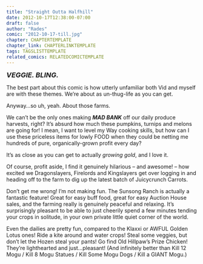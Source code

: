 ```yaml
---
title: "Straight Outta Halfhill"
date: 2012-10-17T12:38:00-07:00
draft: false
author: "Rades"
comic: "2012-10-17-till.jpg"
chapter: CHAPTERTEMPLATE
chapter_link: CHAPTERLINKTEMPLATE
tags: TAGSLISTTEMPLATE
related_comics: RELATEDCOMICTEMPLATE
---
```


**<font size="+1">*VEGGIE. BLING.*</font>**


The best part about this comic is how utterly unfamiliar both Vid and myself are with these themes. We’re about as un-thug-life as you can get.


Anyway…so uh, yeah. About those farms.


We can’t be the only ones making ***MAD BANK*** off our daily produce harvests, right? It’s absurd how much these pumpkins, turnips and melons are going for! I mean, I want to level my Way cooking skills, but how can I use these priceless items for lowly FOOD when they could be netting me hundreds of pure, organically-grown profit every day?


It’s as close as you can get to actually *growing gold*, and I love it.


Of course, profit aside, I find it genuinely hilarious – and awesome! – how excited we Dragonslayers, Firelords and Kingslayers get over logging in and heading off to the farm to dig up the latest batch of Juicycrunch Carrots. 


Don’t get me wrong! I’m not making fun. The Sunsong Ranch is actually a fantastic feature! Great for easy buff food, great for easy Auction House sales, and the farming really is genuinely peaceful and relaxing. It’s surprisingly pleasant to be able to just cheerily spend a few minutes tending your crops in solitude, in your own private little quiet corner of the world.


Even the dailies are pretty fun, compared to the Klaxxi or AWFUL Golden Lotus ones! Ride a kite around and water crops! Steal some veggies, but don’t let the Hozen steal your pants! Go find Old Hillpaw’s Prize Chicken! They’re lighthearted and just…pleasant! (And infinitely better than Kill 12 Mogu / Kill 8 Mogu Statues / Kill Some Mogu Dogs / Kill a GIANT Mogu.)

